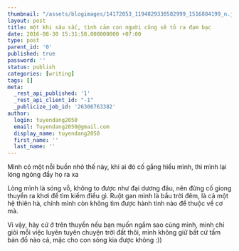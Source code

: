 ```yaml
---
thumbnail: "/assets/blogimages/14172053_1194829330582999_1516884199_n.jpg"
layout: post
title: một khi sâu sắc, tình cảm con người cũng sẽ tỏ ra đạm bạc
date: 2016-08-30 15:31:58.000000000 +07:00
type: post
parent_id: '0'
published: true
password: ''
status: publish
categories: [writing]
tags: []
meta:
  _rest_api_published: '1'
  _rest_api_client_id: "-1"
  _publicize_job_id: '26306763382'
author:
  login: tuyendang2050
  email: Tuyendang2050@gmail.com
  display_name: tuyendang2050
  first_name: ''
  last_name: ''
---
```

Mình có một nỗi buồn nhỏ thế này, khi ai đó cố gắng hiểu mình, thì mình lại lóng ngóng đẩy họ ra xa


Lòng mình là sóng vỗ, không to được như đại dương đâu, nên đừng cố giong thuyền ra khơi để tìm kiếm điều gì. Ruột gan mình là bầu trời đêm, là cả một hệ thiên hà, chính mình còn không tìm được hành tinh nào để thuộc về cơ mà.


Vì vậy, hãy cứ ở trên thuyền nếu bạn muốn ngắm sao cùng mình, mình chỉ giỏi mỗi việc luyên tuyên chuyện trời đất thôi, mình không giữ bất cứ tấm bản đồ nào cả, mặc cho con sóng kia được không :))
